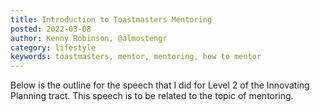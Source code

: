 ```yaml
---
title: Introduction to Toastmasters Mentoring
posted: 2022-03-08
author: Kenny Robinson, @almostengr
category: lifestyle
keywords: toastmasters, mentor, mentoring, how to mentor
---
```


Below is the outline for the speech that I did for Level 2 of the Innovating Planning tract. 
This speech is to be related to the topic of mentoring. 

